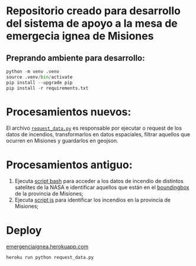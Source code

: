 # Repositorio creado para desarrollo del sistema de apoyo a la mesa de emergecia ignea de Misiones

## Preprando ambiente para desarrollo:

```python
python -m venv .venv
source .venv/bin/activate
pip install --upgrade pip
pip install -r requirements.txt
```

# Procesamientos nuevos:
El archivo [`request_data.py`](./python/request_data.py) es responsable por ejecutar o request de los datos de incendios, transformarlos en datos espaciales, filtrar aquellos que ocurren en Misiones y guardarlos en geojson.  

# Procesamientos antiguo:
 
1. Ejecuta [script bash](./bash/DatosNASA.sh) para acceder a los datos de incendio de distintos satelites de la NASA e identificar aquellos que están en el [boundingbox](https://en.wikipedia.org/wiki/Minimum_bounding_box) de la provincia de Misiones;  
2. Ejecuta [script js](./js/2nd_step_process.js) para identificar los incendios en la provincia de Misiones;  

# Deploy

[emergenciaignea.herokuapp.com](https://emergenciaignea.herokuapp.com)

```python
heroku run python request_data.py
```